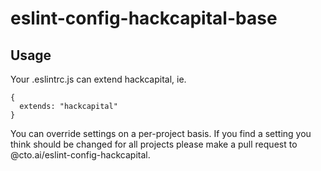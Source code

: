 # eslint-config-hackcapital-base

## Usage

Your .eslintrc.js can extend hackcapital, ie.
```
{
  extends: "hackcapital"
}
```

You can override settings on a per-project basis. If you find a setting you think should be changed for all projects please make a pull request to @cto.ai/eslint-config-hackcapital.